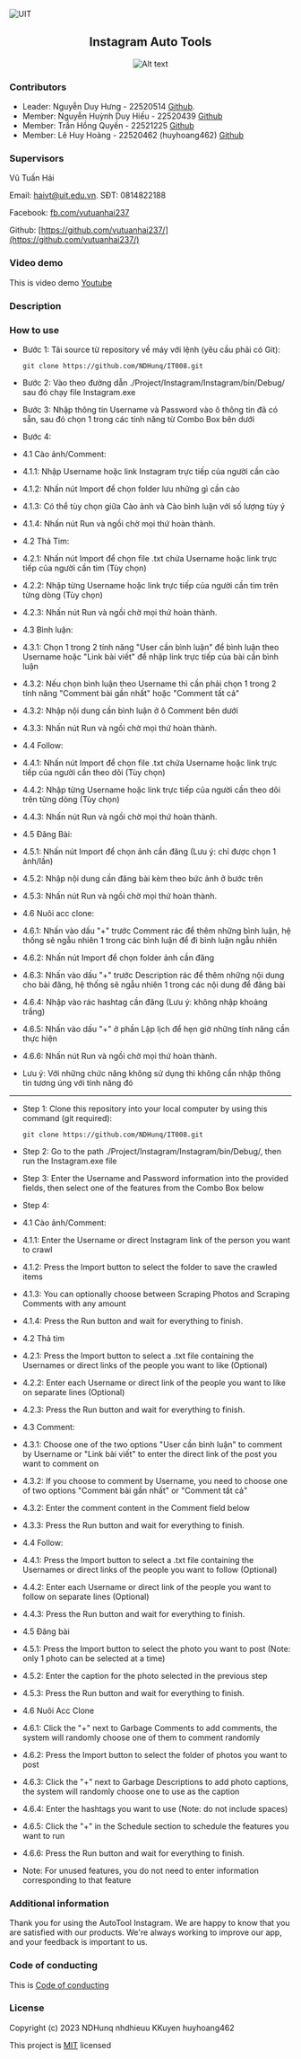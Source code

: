 ![UIT](https://img.shields.io/badge/from-UIT%20VNUHCM-blue?style=for-the-badge&link=https%3A%2F%2Fwww.uit.edu.vn%2F)

 <h2 align="center"> Instagram Auto Tools </h2>

<p align="center">
  <img src="https://www.uit.edu.vn/sites/vi/files/banner_uit.png" alt="Alt text">
</p>


<h3>Contributors</h3>

- Leader: Nguyễn Duy Hưng - 22520514 [Github](https://github.com/NDHunq/).
- Member: Nguyễn Huỳnh Duy Hiếu - 22520439 [Github](https://github.com/nhdhieuu/)
- Member: Trần Hồng Quyền - 22521225 [Github](https://github.com/KKuyen/)
- Member: Lê Huy Hoàng - 22520462 (huyhoang462) [Github](https://github.com/huyhoang462/)

<h3>Supervisors</h3>

Vũ Tuấn Hải

Email: haivt@uit.edu.vn. SĐT: 0814822188

Facebook: [fb.com/vutuanhai237](fb.com/vutuanhai237)

Github: [https://github.com/vutuanhai237/](https://github.com/vutuanhai237/)

<h3>Video demo</h3>

This is video demo [Youtube]()

<h3>Description</h3>

<!-- Auto Tool Instagram is an automation tool that helps you save time and effort in managing your Instagram account. With Auto Tool, you can automatically perform the following tasks:
- Automatically craw all photos /  comments from a public user's profile.
- Automatically like posts.
- Automatically comment on posts.
- Automatically follow / unfollow users from a predefined list.
- Automatically report users / posts.
- Automatically posts. -->

<h3>How to use</h3>

- Bước 1: Tải source từ repository về máy với lệnh (yêu cầu phải có Git):
  <p>

      git clone https://github.com/NDHunq/IT008.git
    
  </p>
- Bước 2: Vào theo đường dẫn ./Project/Instagram/Instagram/bin/Debug/ sau đó chạy file Instagram.exe
- Bước 3: Nhập thông tin Username và Password vào ô thông tin đã có sẵn, sau đó chọn 1 trong các tính năng từ Combo Box bên dưới
- Bước 4:
 - 4.1 Cào ảnh/Comment: 
  - 4.1.1: Nhập Username hoặc link Instagram trực tiếp của người cần cào
  - 4.1.2: Nhấn nút Import để chọn folder lưu những gì cần cào
  - 4.1.3: Có thể tùy chọn giữa Cào ảnh và Cào bình luận với số lượng tùy ý
  - 4.1.4: Nhấn nút Run và ngồi chờ mọi thứ hoàn thành.
 - 4.2 Thả Tim:
  - 4.2.1: Nhấn nút Import để chọn file .txt chứa Username hoặc link trực tiếp của người cần tim (Tùy chọn)
  - 4.2.2: Nhập từng Username hoặc link trực tiếp của người cần tim trên từng dòng (Tùy chọn)
  - 4.2.3: Nhấn nút Run và ngồi chờ mọi thứ hoàn thành.
 - 4.3 Bình luận:
  - 4.3.1: Chọn 1 trong 2 tính năng "User cần bình luận" để bình luận theo Username hoặc "Link bài viết" để nhập link trực tiếp của bài cần bình luận 
  - 4.3.2: Nếu chọn bình luận theo Username thì cần phải chọn 1 trong 2 tính năng "Comment bài gần nhất" hoặc "Comment tất cả"
  - 4.3.2: Nhập nội dung cần bình luận ở ô Comment bên dưới
  - 4.3.3: Nhấn nút Run và ngồi chờ mọi thứ hoàn thành.
 - 4.4 Follow:
  - 4.4.1: Nhấn nút Import để chọn file .txt chứa Username hoặc link trực tiếp của người cần theo dõi (Tùy chọn)
  - 4.4.2: Nhập từng Username hoặc link trực tiếp của người cần theo dõi trên từng dòng (Tùy chọn)
  - 4.4.3: Nhấn nút Run và ngồi chờ mọi thứ hoàn thành.
 - 4.5 Đăng Bài:
  - 4.5.1: Nhấn nút Import để chọn ảnh cần đăng (Lưu ý: chỉ được chọn 1 ảnh/lần)
  - 4.5.2: Nhập nội dung cần đăng bài kèm theo bức ảnh ở bước trên
  - 4.5.3: Nhấn nút Run và ngồi chờ mọi thứ hoàn thành.
 - 4.6 Nuôi acc clone: 
  - 4.6.1: Nhấn vào dấu "+" trước Comment rác để thêm những bình luận, hệ thống sẽ ngẫu nhiên 1 trong các bình luận để đi bình luận ngẫu nhiên
  - 4.6.2: Nhấn nút Import để chọn folder ảnh cần đăng
  - 4.6.3: Nhấn vào dấu "+" trước Description rác để thêm những nội dung cho bài đăng, hệ thống sẽ ngẫu nhiên 1 trong các nội dung để đăng bài
  - 4.6.4: Nhập vào rác hashtag cần đăng (Lưu ý: không nhập khoảng trắng)
  - 4.6.5: Nhấn vào dấu "+" ở phần Lập lịch để hẹn giờ những tính năng cần thực hiện
  - 4.6.6: Nhấn nút Run và ngồi chờ mọi thứ hoàn thành.
  - Lưu ý: Với những chức năng không sử dụng thì không cần nhập thông tin tương úng với tính năng đó

---
- Step 1: Clone this repository into your local computer by using this command (git required):
  <p>

      git clone https://github.com/NDHunq/IT008.git
    
  </p>
- Step 2: Go to the path ./Project/Instagram/Instagram/bin/Debug/, then run the Instagram.exe file
- Step 3: Enter the Username and Password information into the provided fields, then select one of the features from the Combo Box below
- Step 4:
 - 4.1 Cào ảnh/Comment: 
  - 4.1.1: Enter the Username or direct Instagram link of the person you want to crawl
  - 4.1.2: Press the Import button to select the folder to save the crawled items
  - 4.1.3: You can optionally choose between Scraping Photos and Scraping Comments with any amount
  - 4.1.4: Press the Run button and wait for everything to finish.
 - 4.2 Thả tim
  - 4.2.1: Press the Import button to select a .txt file containing the Usernames or direct links of the people you want to like (Optional)
  - 4.2.2: Enter each Username or direct link of the people you want to like on separate lines (Optional)
  - 4.2.3: Press the Run button and wait for everything to finish.
 - 4.3 Comment:
  - 4.3.1: Choose one of the two options "User cần bình luận" to comment by Username or "Link bài viết" to enter the direct link of the post you want to comment on
  - 4.3.2: If you choose to comment by Username, you need to choose one of two options "Comment bài gần nhất" or "Comment tất cả"
  - 4.3.2: Enter the comment content in the Comment field below
  - 4.3.3: Press the Run button and wait for everything to finish.
 - 4.4 Follow:
  - 4.4.1: Press the Import button to select a .txt file containing the Usernames or direct links of the people you want to follow (Optional)
  - 4.4.2: Enter each Username or direct link of the people you want to follow on separate lines (Optional)
  - 4.4.3: Press the Run button and wait for everything to finish.
 - 4.5 Đăng bài
  - 4.5.1: Press the Import button to select the photo you want to post (Note: only 1 photo can be selected at a time)
  - 4.5.2: Enter the caption for the photo selected in the previous step
  - 4.5.3: Press the Run button and wait for everything to finish.
 - 4.6 Nuôi Acc Clone
  - 4.6.1: Click the "+" next to Garbage Comments to add comments, the system will randomly choose one of them to comment randomly
  - 4.6.2: Press the Import button to select the folder of photos you want to post
  - 4.6.3: Click the "+" next to Garbage Descriptions to add photo captions, the system will randomly choose one to use as the caption
  - 4.6.4: Enter the hashtags you want to use (Note: do not include spaces)
  - 4.6.5: Click the "+" in the Schedule section to schedule the features you want to run
  - 4.6.6: Press the Run button and wait for everything to finish.
  - Note: For unused features, you do not need to enter information corresponding to that feature

<h3>Additional information</h3>

Thank you for using the AutoTool Instagram. We are happy to know that you are satisfied with our products. We're always working to improve our app, and your feedback is important to us.

<h3>Code of conducting</h3>

This is [Code of conducting]()

<h3>License</h3>

Copyright (c) 2023 NDHunq nhdhieuu KKuyen huyhoang462

This project is [MIT](https://github.com/NDHunq/IT008/blob/main/LICENSE) licensed